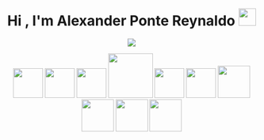 <h1 align="center">Hi , I'm Alexander Ponte Reynaldo 
    <img src="https://media.giphy.com/media/hvRJCLFzcasrR4ia7z/giphy.gif" width="35">
</h1>
<p align="center">
    <a href="https://github.com/DenverCoder1/readme-typing-svg"><img src="https://readme-typing-svg.herokuapp.com/?lines=Fullstack+web+developer;ReactJS+|+vueJS+|+Javascript;Html+|+css;PHP+|+NodeJS+|+Laravel;MySQL+|+SQLServer;Bootstrap+|+Tailwind;Git+|+GitHub+|+GitLab&center=true&width=500&height=50"></a>
</p>

<p align="center">
<img src="https://img.icons8.com/?size=256&id=asWSSTBrDlTW&format=png"  width="60" />
<img src="https://img.icons8.com/?size=256&id=asWSSTBrDlTW&format=png" width="60"/>
<img src="https://img.icons8.com/color/2x/javascript--v2.gif" width="60">
<!--<img src="https://www.rxwebtech.com/wp-content/uploads/2021/12/php.png" width="100">-->
<img src="https://www.php.net//images/logos/new-php-logo.svg" width="90">
    
<!--<img src="https://www.php.net/images/logos/elephpant-running-78x48.gif" width="90">-->
<img src="https://img.icons8.com/color/344/html-5--v1.png" width="60">
<img src="https://img.icons8.com/color/344/css3.png" width="60">
<img src="https://img.icons8.com/color/344/nodejs.png" width="65">
<img src="https://img.icons8.com/color/344/git.png" width="65">
<img src="https://img.icons8.com/fluency/344/github.png" width="65">
<img src="https://img.icons8.com/color/344/gitlab.png" width="65">
</p>
